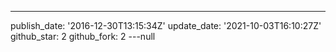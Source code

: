 ---
publish_date: '2016-12-30T13:15:34Z'
update_date: '2021-10-03T16:10:27Z'
github_star: 2
github_fork: 2
---null